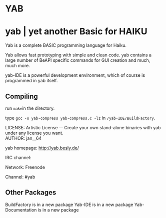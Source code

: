 # YAB
yab | yet another Basic for HAIKU
===
Yab is a complete BASIC programming language for Haiku.


Yab allows fast prototyping with simple and clean code. yab contains a large number of BeAPI specific commands for GUI creation and much, much more. 

yab-IDE is a powerful development environment, which of course is programmed in yab itself.


Compiling
---------------------
run `make`in the directory.

type `gcc -o yab-compress yab-compress.c -lz` in `/yab-IDE/BuildFactory`.

LICENSE: Artistic License -- Create your own stand-alone binaries with yab under any license you want.  
AUTHOR: jan__64

yab homepage: http://yab.besly.de/

IRC channel:

Network: Freenode

Channel: #yab

Other Packages
---------------------
BuildFactory is in a new package
Yab-IDE is in a new package
Yab-Documentation is in a new package
